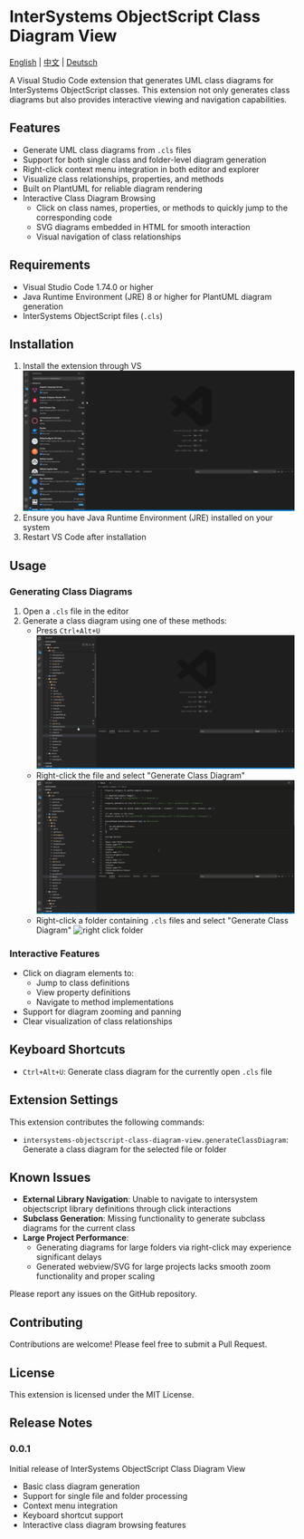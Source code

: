 # InterSystems ObjectScript Class Diagram View

[English](README.md) | [中文](README.zh-CN.md) | [Deutsch](README.de-DE.md)

A Visual Studio Code extension that generates UML class diagrams for InterSystems ObjectScript classes. This extension not only generates class diagrams but also provides interactive viewing and navigation capabilities.

## Features

- Generate UML class diagrams from `.cls` files
- Support for both single class and folder-level diagram generation
- Right-click context menu integration in both editor and explorer
- Visualize class relationships, properties, and methods
- Built on PlantUML for reliable diagram rendering
- Interactive Class Diagram Browsing
  - Click on class names, properties, or methods to quickly jump to the corresponding code
  - SVG diagrams embedded in HTML for smooth interaction
  - Visual navigation of class relationships

## Requirements

- Visual Studio Code 1.74.0 or higher
- Java Runtime Environment (JRE) 8 or higher for PlantUML diagram generation
- InterSystems ObjectScript files (`.cls`)

## Installation
1. Install the extension through VS 
![install plugin](images/install_plugin.gif)
2. Ensure you have Java Runtime Environment (JRE) installed on your system
3. Restart VS Code after installation

## Usage

### Generating Class Diagrams
1. Open a `.cls` file in the editor
2. Generate a class diagram using one of these methods:
   - Press `Ctrl+Alt+U`
   ![press shortcut](images/press_shortcut.gif)
   - Right-click the file and select "Generate Class Diagram"
   ![right click file](images/right_click_file.gif)
   - Right-click a folder containing `.cls` files and select "Generate Class Diagram"
   ![right click folder](images/right_click_folder.gif)
### Interactive Features
- Click on diagram elements to:
  - Jump to class definitions
  - View property definitions
  - Navigate to method implementations
- Support for diagram zooming and panning
- Clear visualization of class relationships

## Keyboard Shortcuts

- `Ctrl+Alt+U`: Generate class diagram for the currently open `.cls` file

## Extension Settings

This extension contributes the following commands:

* `intersystems-objectscript-class-diagram-view.generateClassDiagram`: Generate a class diagram for the selected file or folder

## Known Issues

- **External Library Navigation**: Unable to navigate to intersystem objectscript library definitions through click interactions
- **Subclass Generation**: Missing functionality to generate subclass diagrams for the current class
- **Large Project Performance**: 
  - Generating diagrams for large folders via right-click may experience significant delays
  - Generated webview/SVG for large projects lacks smooth zoom functionality and proper scaling

Please report any issues on the GitHub repository.

## Contributing

Contributions are welcome! Please feel free to submit a Pull Request.

## License

This extension is licensed under the MIT License.

## Release Notes

### 0.0.1

Initial release of InterSystems ObjectScript Class Diagram View
- Basic class diagram generation
- Support for single file and folder processing
- Context menu integration
- Keyboard shortcut support
- Interactive class diagram browsing features
